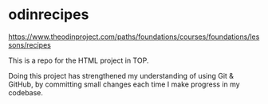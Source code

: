 # odinrecipes

https://www.theodinproject.com/paths/foundations/courses/foundations/lessons/recipes

This is a repo for the HTML project in TOP.

Doing this project has strengthened my understanding of using Git & GitHub, by committing small changes each time I make progress in my codebase.

